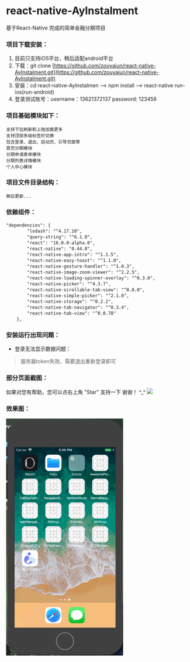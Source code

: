 # react-native-AyInstalment
基于React-Native 完成的简单金融分期项目


### 项目下载安装：
1. 目前只支持iOS平台，稍后适配android平台
2. 下载：git clone [https://github.com/zouyajun/react-native-AyInstalment.git](https://github.com/zouyajun/react-native-AyInstalment.git)
3. 安装：cd react-native-AyInstalmen  --> npm install --> react-native run-ios(run-android)
4. 登录测试账号：username：13621372137 password: 123456

### 项目基础模块如下：
```
支持下拉刷新和上拖加载更多
支持顶部多级标签栏切换
包含登录、退出、启动页、引导页面等
首页分期模块
分期申请表单模块
分期列表详情模块
个人中心模块
```
### 项目文件目录结构：
```
稍后更新...
```
### 依赖组件：
```
"dependencies": {
		"lodash": "^4.17.10",
		"query-string": "^6.1.0",
		"react": "16.0.0-alpha.6",
		"react-native": "0.44.0",
		"react-native-app-intro": "^1.1.5",
		"react-native-easy-toast": "^1.1.0",
		"react-native-gesture-handler": "^1.0.3",
		"react-native-image-zoom-viewer": "^2.2.5",
		"react-native-loading-spinner-overlay": "^0.3.0",
		"react-native-picker": "^4.3.7",
		"react-native-scrollable-tab-view": "^0.8.0",
		"react-native-simple-picker": "^2.1.0",
		"react-native-storage": "^0.2.2",
		"react-native-tab-navigator": "^0.3.4",
		"react-native-tab-view": "^0.0.78"
	},
```
### 安装运行出现问题：
 - 登录无法显示数据问题：
 > 服务器token失效，需要退出重新登录即可
 
 
### 部分页面截图： 

如果对您有帮助，您可以点右上角 "Star" 支持一下 谢谢！ ^_^
![](https://github.com/zouyajun/react-native-AyInstalment/blob/master/app/images/projectShot.jpg)

### 效果图：

![](https://github.com/zouyajun/react-native-AyInstalment/blob/master/app/images/projectGif.gif)
